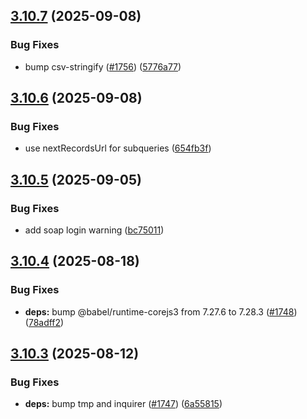 ## [3.10.7](https://github.com/jsforce/jsforce/compare/3.10.6...3.10.7) (2025-09-08)


### Bug Fixes

* bump csv-stringify ([#1756](https://github.com/jsforce/jsforce/issues/1756)) ([5776a77](https://github.com/jsforce/jsforce/commit/5776a776cf0868afd4da8154974e1b1140b66a43))



## [3.10.6](https://github.com/jsforce/jsforce/compare/3.10.5...3.10.6) (2025-09-08)


### Bug Fixes

* use nextRecordsUrl for subqueries ([654fb3f](https://github.com/jsforce/jsforce/commit/654fb3f5aae6bdcd165d9a320b93e843775b4eaa))



## [3.10.5](https://github.com/jsforce/jsforce/compare/3.10.4...3.10.5) (2025-09-05)


### Bug Fixes

* add soap login warning ([bc75011](https://github.com/jsforce/jsforce/commit/bc75011cfd30fead4067654482903f48aa7a52f8))



## [3.10.4](https://github.com/jsforce/jsforce/compare/3.10.3...3.10.4) (2025-08-18)


### Bug Fixes

* **deps:** bump @babel/runtime-corejs3 from 7.27.6 to 7.28.3 ([#1748](https://github.com/jsforce/jsforce/issues/1748)) ([78adff2](https://github.com/jsforce/jsforce/commit/78adff2a2fa4c72d3fba9b0e536472472b29254e))



## [3.10.3](https://github.com/jsforce/jsforce/compare/3.10.2...3.10.3) (2025-08-12)


### Bug Fixes

* **deps:** bump tmp and inquirer ([#1747](https://github.com/jsforce/jsforce/issues/1747)) ([6a55815](https://github.com/jsforce/jsforce/commit/6a5581515cc6cdfe68d02fba9d7915dd6496f4c2))



